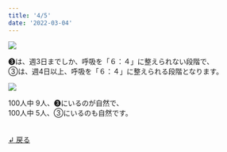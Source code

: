 ```yaml
---
title: '4/5'
date: '2022-03-04'
---
```

![](/images/03_0.jpg)

➌は、週3日までしか、呼吸を「６：４」に整えられない段階で、  
③は、週4日以上、呼吸を「６：４」に整えられる段階となります。

![](/images/03_3.jpg)

100人中 9人、➌にいるのが自然で、  
100人中 5人、③にいるのも自然です。

　  
[ ↲ 戻る ](https://01234567890.thebase.in/about)

